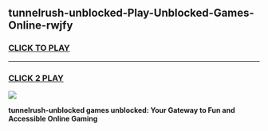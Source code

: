 
## tunnelrush-unblocked-Play-Unblocked-Games-Online-rwjfy
<h3>
<a href="https://premium76.site?title=tunnelrush-unblocked&ref=25A">CLICK TO PLAY</a></h3>
<hr>

<h3>
<a href="https://premium76.site?title=tunnelrush-unblocked&ref=25A">CLICK 2 PLAY</a>
  
</h3>

<a href="https://premium76.site?title=tunnelrush-unblocked&ref=25A"><img src="https://clearcache.store/games.png"></a>


**tunnelrush-unblocked games unblocked: Your Gateway to Fun and Accessible Online Gaming**
